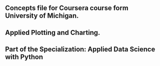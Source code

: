 ## Concepts file for Coursera course form University of Michigan.
## Applied Plotting and Charting.
## Part of the Specialization:  Applied Data Science with Python
